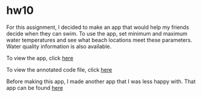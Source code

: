 # hw10

For this assignment, I decided to make an app that would help my friends decide when they can swim. To use the app, set minimum and maximum water temperatures and see what beach locations meet these parameters. Water quality information is also available.

To view the app, click [here](https://abbygirlrose.shinyapps.io/SwimTodayApp/)

To view the annotated code file, click [here](https://github.com/abbygirlrose/hw10/blob/master/Swim%20App/app.R)

Before making this app, I made another app that I was less happy with. That app can be found [here](https://abbygirlrose.shinyapps.io/olympic_medals/)